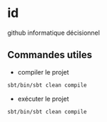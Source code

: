 # id
github informatique décisionnel


## Commandes utiles 

- compiler le projet

```sh
sbt/bin/sbt clean compile
```

- exécuter le projet 
```sh
sbt/bin/sbt clean compile
```
